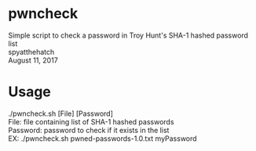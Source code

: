 # pwncheck
Simple script to check a password in Troy Hunt's SHA-1 hashed password list<br>
spyatthehatch<br>
August 11, 2017<br>

# Usage
./pwncheck.sh [File] [Password]<br>
File: file containing list of SHA-1 hashed passwords<br>
Password: password to check if it exists in the list<br>
EX: ./pwncheck.sh pwned-passwords-1.0.txt myPassword

